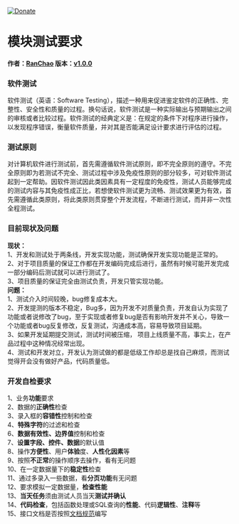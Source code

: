 [![Donate](http://www.zongdaosoft.com/static/index/images/logo.png)](http://www.zongdaosoft.com/)
# 模块测试要求
#### 作者：[RanChao]() 版本：[v1.0.0]()
### **软件测试**
软件测试（英语：Software Testing），描述一种用来促进鉴定软件的正确性、完整性、安全性和质量的过程。换句话说，软件测试是一种实际输出与预期输出之间的审核或者比较过程。软件测试的经典定义是：在规定的条件下对程序进行操作，以发现程序错误，衡量软件质量，并对其是否能满足设计要求进行评估的过程。
### **测试原则**
对计算机软件进行测试前，首先需遵循软件测试原则，即不完全原则的遵守。不完全原则即为若测试不完全、测试过程中涉及免疫性原则的部分较多，可对软件测试起到一定帮助。因软件测试因此类因素具有一定程度的免疫性，测试人员能够完成的测试内容与其免疫性成正比，若想使软件测试更为流畅、测试效果更为有效，首先需遵循此类原则，将此类原则贯穿整个开发流程，不断进行测试，而并非一次性全程测试。
### **目前现状及问题**
<b>现状：</b>  
1、开发和测试处于两条线，开发实现功能，测试确保开发实现功能是正常的。  
2、对于项目质量的保证工作都在开发编码完成后进行，虽然有时候可能开发完成一部分编码后测试就可以进行测试了。  
3、项目质量的保证完全由测试负责，开发只管实现功能。  
<b>问题：</b>  
1、测试介入时间较晚，bug修复成本大。  
2、开发提测的版本不稳定，Bug多，因为开发不对质量负责，开发自认为实现了功能或者说修改了bug，至于实现或者修复bug是否有影响开发并不关心，导致一个功能或者bug反复修改，反复测试，沟通成本高，容易导致项目延期。  
3、如果开发延期提交测试，测试时间被压缩， 项目上线质量不高，事实上，在产品过程中这种情况经常出现。  
4、测试和开发对立，开发认为测试做的都是低级工作却总是找自己麻烦，而测试觉得开会没有做好产品，代码质量低。

### **开发自检要求**
1、业务<b>功能</b>要求  
2、数据的<b>正确性</b>检查  
3、录入框的<b>容错性</b>控制和检查  
4、<b>特殊字符</b>的过滤和检查  
6、<b>数据有效性、边界值</b>控制和检查  
7、<b>设置字段、控件、数据</b>的默认值  
8、操作<b>方便性</b>、用户<b>体验</b>度、<b>人性化因素</b>等  
9、按照<b>不正常</b>的操作顺序去操作，看有无问题  
10、在一定数据量下的<b>稳定性</b>检查  
11、通过多录入一些数据，看<b>分页功能</b>有无问题  
12、要求模拟一定数据量，<b>检查性能</b>  
13、<b>当天任务</b>须由测试人员当天<b>测试并确认</b>  
14、<b>代码检查</b>，包括函数处理或SQL查询的<b>性能</b>、代码<b>逻辑性</b>、<b>注释</b>等  
15、接口文档是否按照[文档规范](https://github.com/zongdao-design/manage/blob/master/ApiDocStandard.md)编写